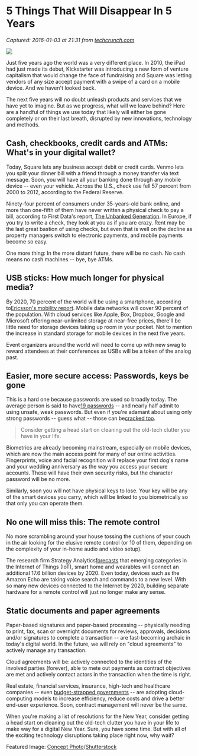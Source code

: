 # 5 Things That Will Disappear In 5 Years

_Captured: 2016-01-03 at 21:31 from [techcrunch.com](http://techcrunch.com/2016/01/03/5-things-that-will-disappear-in-5-years/)_

![](https://tctechcrunch2011.files.wordpress.com/2016/01/tvremote.jpg?w=738)

Just five years ago the world was a very different place. In 2010, the iPad had just made its debut, Kickstarter was introducing a new form of venture capitalism that would change the face of fundraising and Square was letting vendors of any size accept payment with a swipe of a card on a mobile device. And we haven't looked back.

The next five years will no doubt unleash products and services that we have yet to imagine. But as we progress, what will we leave behind? Here are a handful of things we use today that likely will either be gone completely or on their last breath, disrupted by new innovations, technology and methods.

## Cash, checkbooks, credit cards and ATMs: What's in your digital wallet?

Today, Square lets any business accept debit or credit cards. Venmo lets you split your dinner bill with a friend through a money transfer via text message. Soon, you will have all your banking done through any mobile device -- even your vehicle. Across the U.S., check use fell 57 percent from 2000 to 2012, according to the Federal Reserve.

Ninety-four percent of consumers under 35-years-old bank online, and more than one-fifth of them have never written a physical check to pay a bill, according to First Data's report, [The Unbanked Generation](https://www.firstdata.com/en_us/all-features/millennials.html). In Europe, if you try to write a check, they look at you as if you are crazy. Rent may be the last great bastion of using checks, but even that is well on the decline as property managers switch to electronic payments, and mobile payments become so easy.

One more thing: In the more distant future, there will be no cash. No cash means no cash machines -- bye, bye ATMs.

## USB sticks: How much longer for physical media?

By 2020, 70 percent of the world will be using a smartphone, according to[Ericsson's mobility report](http://www.cnet.com/news/think-you-use-a-lot-of-mobile-data-now-wait-until-2020/). Mobile data networks will cover 90 percent of the population. With cloud services like Apple, Box, Dropbox, Google and Microsoft offering near-unlimited storage at near-free prices, there'll be little need for storage devices taking up room in your pocket. Not to mention the increase in standard storage for mobile devices in the next five years.

Event organizers around the world will need to come up with new swag to reward attendees at their conferences as USBs will be a token of the analog past.

## Easier, more secure access: Passwords, keys be gone

This is a hard one because passwords are used so broadly today. The average person is said to have[19 passwords](https://nakedsecurity.sophos.com/2014/10/17/average-person-has-19-passwords-but-1-in-3-dont-make-them-strong-enough/) -- and nearly half admit to using unsafe, weak passwords. But even if you're adamant about using only strong passwords -- guess what -- those can be[cracked too](http://www.forbes.com/sites/josephsteinberg/2015/04/21/new-technology-cracks-long-complex-passwords-what-you-need-to-know/).

> Consider getting a head start on cleaning out the old-tech clutter you have in your life.

Biometrics are already becoming mainstream, especially on mobile devices, which are now the main access point for many of our online activities. Fingerprints, voice and facial recognition will replace your first dog's name and your wedding anniversary as the way you access your secure accounts. These will have their own security risks, but the character password will be no more.

Similarly, soon you will not have physical keys to lose. Your key will be any of the smart devices you carry, which will be linked to you biometrically so that only you can operate them.

## No one will miss this: The remote control

No more scrambling around your house tossing the cushions of your couch in the air looking for the elusive remote control (or 10 of them, depending on the complexity of your in-home audio and video setup).

The research firm Strategy Analytics[forecasts](http://www.mobileworldlive.com/featured-content/home-banner/connected-devices-to-hit-4-3-per-person-by-2020-report/) that emerging categories in the Internet of Things (IoT), smart home and wearables will connect an additional 17.6 billion devices by 2020. Even today, devices such as the Amazon Echo are taking voice search and commands to a new level. With so many new devices connected to the Internet by 2020, building separate hardware for a remote control will just no longer make any sense.

## Static documents and paper agreements

Paper-based signatures and paper-based processing -- physically needing to print, fax, scan or overnight documents for reviews, approvals, decisions and/or signatures to complete a transaction -- are fast-becoming archaic in today's digital world. In the future, we will rely on "cloud agreements" to actively manage any transaction.

Cloud agreements will be: actively connected to the identities of the involved parties (forever), able to mete out payments as contract objectives are met and actively contact actors in the transaction when the time is right.

Real estate, financial services, insurance, high-tech and healthcare companies -- even [budget-strapped governments](http://www.forbes.com/sites/forbesinsights/2015/05/28/reinventing-government-get-ready-for-a-surge-in-cloud-adoption/) -- are adopting cloud-computing models to increase efficiency, reduce costs and drive a better end-user experience. Soon, contract management will never be the same.

When you're making a list of resolutions for the New Year, consider getting a head start on cleaning out the old-tech clutter you have in your life to make way for a digital New Year. Sure, you have some time. But with all of the exciting technology disruptions taking place right now, why wait?

Featured Image: [Concept Photo](http://www.shutterstock.com/gallery-317605p1.html)/[Shutterstock](http://www.shutterstock.com)
